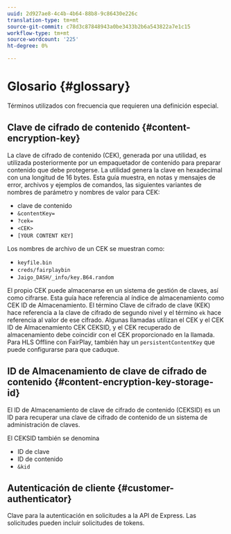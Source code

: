 ```yaml
---
uuid: 2d927ae8-4c4b-4b64-88b8-9c86430e226c
translation-type: tm+mt
source-git-commit: c78d3c87848943a0be3433b2b6a543822a7e1c15
workflow-type: tm+mt
source-wordcount: '225'
ht-degree: 0%

---
```



# Glosario {#glossary}

Términos utilizados con frecuencia que requieren una definición especial.

## Clave de cifrado de contenido {#content-encryption-key}

La clave de cifrado de contenido (CEK), generada por una utilidad, es utilizada posteriormente por un empaquetador de contenido para preparar contenido que debe protegerse.
La utilidad genera la clave en hexadecimal con una longitud de 16 bytes.
Esta guía muestra, en notas y mensajes de error, archivos y ejemplos de comandos, las siguientes variantes de nombres de parámetro y nombres de valor para CEK:

* clave de contenido
* `&contentKey=`
* `?cek=`
* `<CEK>`
* `[YOUR CONTENT KEY]`

Los nombres de archivo de un CEK se muestran como:

* `keyfile.bin`
* `creds/fairplaybin`
* `Jaigo_DASH/_info/key.B64.random`

El propio CEK puede almacenarse en un sistema de gestión de claves, así como cifrarse. Esta guía hace referencia al índice de almacenamiento como CEK ID de Almacenamiento. El término Clave de cifrado de clave (KEK) hace referencia a la clave de cifrado de segundo nivel y el término `ek` hace referencia al valor de ese cifrado.
Algunas llamadas utilizan el CEK y el CEK ID de Almacenamiento CEK CEKSID, y el CEK recuperado de almacenamiento debe coincidir con el CEK proporcionado en la llamada.
Para HLS Offline con FairPlay, también hay un `persistentContentKey` que puede configurarse para que caduque.

## ID de Almacenamiento de clave de cifrado de contenido {#content-encryption-key-storage-id}

El ID de Almacenamiento de clave de cifrado de contenido (CEKSID) es un ID para recuperar una clave de cifrado de contenido de un sistema de administración de claves.

El CEKSID también se denomina
* ID de clave
* ID de contenido
* `&kid`

## Autenticación de cliente {#customer-authenticator}

Clave para la autenticación en solicitudes a la API de Express. Las solicitudes pueden incluir solicitudes de tokens.